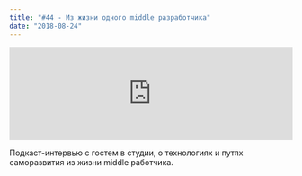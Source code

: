 ```yaml
---
title: "#44 - Из жизни одного middle разработчика"
date: "2018-08-24"
---
```


<iframe width="100%" height="166" scrolling="no" frameborder="no" allow="autoplay" src="https://w.soundcloud.com/player/?url=https%3A//api.soundcloud.com/tracks/490131510&color=%23ff5500&auto_play=false&hide_related=true&show_comments=true&show_user=true&show_reposts=false&show_teaser=true"></iframe>

Подкаст-интервью с гостем в студии, о технологиях и путях саморазвития из жизни middle работчика.
